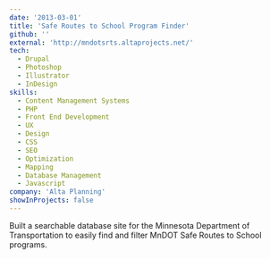 ```yaml
---
date: '2013-03-01'
title: 'Safe Routes to School Program Finder'
github: ''
external: 'http://mndotsrts.altaprojects.net/'
tech:
  - Drupal
  - Photoshop
  - Illustrator
  - InDesign
skills:
  - Content Management Systems
  - PHP
  - Front End Development
  - UX
  - Design
  - CSS
  - SEO
  - Optimization
  - Mapping
  - Database Management
  - Javascript
company: 'Alta Planning'
showInProjects: false
---
```


Built a searchable database site for the Minnesota Department of Transportation to easily find and filter MnDOT Safe Routes to School programs.
